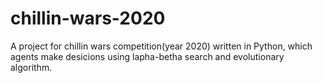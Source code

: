# chillin-wars-2020
A project for chillin wars competition(year 2020) written in Python, which agents make desicions using lapha-betha search and evolutionary algorithm.

